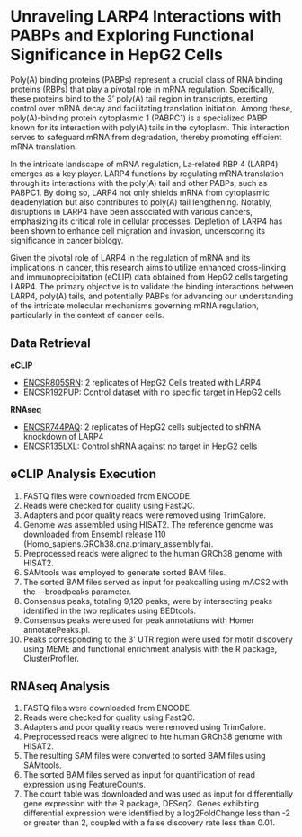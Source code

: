 # Unraveling LARP4 Interactions with PABPs and Exploring Functional Significance in HepG2 Cells

Poly(A) binding proteins (PABPs) represent a crucial class of RNA binding proteins (RBPs) that play a pivotal role in mRNA regulation. Specifically, these proteins bind to the 3’ poly(A) tail region in transcripts, exerting control over mRNA decay and facilitating translation initiation. Among these, poly(A)-binding protein cytoplasmic 1 (PABPC1) is a specialized PABP known for its interaction with poly(A) tails in the cytoplasm. This interaction serves to safeguard mRNA from degradation, thereby promoting efficient mRNA translation.

In the intricate landscape of mRNA regulation, La‐related RBP 4 (LARP4) emerges as a key player. LARP4 functions by regulating mRNA translation through its interactions with the poly(A) tail and other PABPs, such as PABPC1. By doing so, LARP4 not only shields mRNA from cytoplasmic deadenylation but also contributes to poly(A) tail lengthening. Notably, disruptions in LARP4 have been associated with various cancers, emphasizing its critical role in cellular processes. Depletion of LARP4 has been shown to enhance cell migration and invasion, underscoring its significance in cancer biology.

Given the pivotal role of LARP4 in the regulation of mRNA and its implications in cancer, this research aims to utilize enhanced cross-linking and immunoprecipitation (eCLIP) data obtained from HepG2 cells targeting LARP4. The primary objective is to validate the binding interactions between LARP4, poly(A) tails, and potentially PABPs for advancing our understanding of the intricate molecular mechanisms governing mRNA regulation, particularly in the context of cancer cells.

## Data Retrieval
<b>eCLIP</b>
- [ENCSR805SRN](https://www.encodeproject.org/experiments/ENCSR805SRN/): 2 replicates of HepG2 Cells treated with LARP4
- [ENCSR192PUP](https://www.encodeproject.org/experiments/ENCSR192PUP/): Control dataset with no specific target in HepG2 cells

<b>RNAseq</b>
- [ENCSR744PAQ](https://www.encodeproject.org/experiments/ENCSR744PAQ/): 2 replicates of HepG2 cells subjected to shRNA knockdown of LARP4
- [ENCSR135LXL](https://www.encodeproject.org/experiments/ENCSR135LXL/): Control shRNA against no target in HepG2 cells

## eCLIP Analysis Execution
1. FASTQ files were downloaded from ENCODE.
2. Reads were checked for quality using FastQC.
3. Adapters and poor quality reads were removed using TrimGalore.
4. Genome was assembled using HISAT2. The reference genome was downloaded from Ensembl release 110 (Homo_sapiens.GRCh38.dna.primary_assembly.fa).
5. Preprocessed reads were aligned to the human GRCh38 genome with HISAT2.
6. SAMtools was employed to generate sorted BAM files.
7. The sorted BAM files served as input for peakcalling using mACS2 with the --broadpeaks parameter.
8. Consensus peaks, totaling 9,120 peaks, were by intersecting peaks identified in the two replicates using BEDtools.
9. Consensus peaks were used for peak annotations with Homer annotatePeaks.pl.
10. Peaks corresponding to the 3' UTR region were used for motif discovery using MEME and functional enrichment analysis with the R package, ClusterProfiler.

## RNAseq Analysis
1. FASTQ files were downloaded from ENCODE.
2. Reads were checked for quality using FastQC.
3. Adapters and poor quality reads were removed using TrimGalore.
4. Preprocessed reads were aligned to hte human GRCh38 genome with HISAT2.
5. The resulting SAM files were converted to sorted BAM files using SAMtools.
6. The sorted BAM files served as input for quantification of read expression using FeatureCounts.
7. The count table was downloaded and was used as input for differentially gene expression with the R package, DESeq2. Genes exhibiting differential expression were identified by a log2FoldChange less than -2 or greater than 2, coupled with a false discovery rate less than 0.01.
